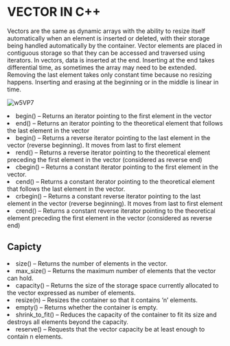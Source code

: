 # VECTOR IN C++ 
Vectors are the same as dynamic arrays with the ability to resize itself automatically when an element is inserted or deleted, with their storage being handled automatically by the container. Vector elements are placed in contiguous storage so that they can be accessed and traversed using iterators. In vectors, data is inserted at the end. Inserting at the end takes differential time, as sometimes the array may need to be extended. Removing the last element takes only constant time because no resizing happens. Inserting and erasing at the beginning or in the middle is linear in time.

![w5VP7](https://user-images.githubusercontent.com/109973520/183489670-85d620eb-8ff5-435b-82db-46aaac39ab60.png)

<li>begin() – Returns an iterator pointing to the first element in the vector</li>
<li>end() – Returns an iterator pointing to the theoretical element that follows the last element in the vector</li>
<li>begin() – Returns a reverse iterator pointing to the last element in the vector (reverse beginning). It moves from last to first element</li>
<li>rend() – Returns a reverse iterator pointing to the theoretical element preceding the first element in the vector (considered as reverse end)</li>
<li>cbegin() – Returns a constant iterator pointing to the first element in the vector.</li>
<li>cend() – Returns a constant iterator pointing to the theoretical element that follows the last element in the vector.</li>
<li>crbegin() – Returns a constant reverse iterator pointing to the last element in the vector (reverse beginning). It moves from last to first element</li>
<li>crend() – Returns a constant reverse iterator pointing to the theoretical element preceding the first element in the vector (considered as reverse end)</li>

<h2>Capicty</h2>
<li>size() – Returns the number of elements in the vector.</li>

<li>max_size() – Returns the maximum number of elements that the vector can hold.</li>
<li>capacity() – Returns the size of the storage space currently allocated to the vector expressed as number of elements.</li>
<li>resize(n) – Resizes the container so that it contains ‘n’ elements.</li>
<li>empty() – Returns whether the container is empty.</li>
<li>shrink_to_fit() – Reduces the capacity of the container to fit its size and destroys all elements beyond the capacity.</li>
<li>reserve() – Requests that the vector capacity be at least enough to contain n elements.</li>
